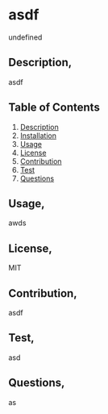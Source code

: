 # asdf
  undefined
## Description,
asdf
## Table of Contents
1. [Description](#description)
2. [Installation](#installation)
3. [Usage](#usage)
4. [License](#license)
5. [Contribution](#contribution)
6. [Test](#test)
7. [Questions](#questions)

## Usage,
awds
## License,
MIT
## Contribution,
asdf
## Test,
asd
## Questions,
as
